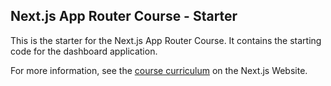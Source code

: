 ## Next.js App Router Course - Starter

This is the starter for the Next.js App Router Course. It contains the starting code for the dashboard application.

For more information, see the [course curriculum](https://nextjs.org/learn) on the Next.js Website.
